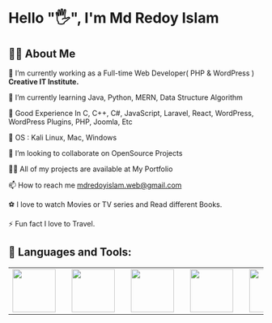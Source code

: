 <h1>Hello "🖐️", I'm Md Redoy Islam</h1>
<h2>🙋‍♂️ About Me</h2>
🔭 I’m currently working as a Full-time Web Developer( PHP & WordPress ) <b>Creative IT Institute.</b>

🌱 I’m currently learning Java, Python, MERN, Data Structure Algorithm

🌱 Good Experience In C, C++, C#, JavaScript, Laravel, React, WordPress, WordPress Plugins, PHP, Joomla, Etc

🌱 OS : Kali Linux, Mac, Windows

👯 I’m looking to collaborate on OpenSource Projects

👨‍💻 All of my projects are available at My Portfolio

📫 How to reach me mdredoyislam.web@gmail.com

⚽ I love to watch Movies or TV series and Read different Books.

⚡ Fun fact I love to Travel.

<h2>🚀 Languages and Tools:</h2>
<table width="100%" cellspacing="0" cellpadding="0" border="0">
	<tr>
		<td><img width="85" src="https://upload.wikimedia.org/wikipedia/commons/2/27/PHP-logo.svg"><td>
		<td><img width="85" src="https://upload.wikimedia.org/wikipedia/commons/9/98/WordPress_blue_logo.svg"><td>
		<td><img width="85" src="https://upload.wikimedia.org/wikipedia/commons/6/6a/JavaScript-logo.png"><td>
		<td><img width="85" src="https://upload.wikimedia.org/wikipedia/commons/f/fd/JQuery-Logo.svg"><td>
		<td><img width="85" src="https://e7.pngegg.com/pngimages/253/16/png-clipart-laravel-partner-logo-tech-companies.png"><td>
		<td><img width="85" src="https://pngimg.com/uploads/mysql/mysql_PNG37.png"><td>
		<td><img width="85" src="https://upload.wikimedia.org/wikipedia/commons/8/87/Sql_data_base_with_logo.png"><td>
		<td><img width="85" src="https://s3.envato.com/files/179753619/envatomarket.png"><td>
	</tr>
</table>

